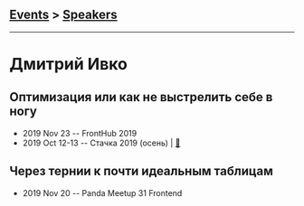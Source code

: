 ## [Events](../README.md) > [Speakers](../speakers.md)
---

# Дмитрий Ивко

## Оптимизация или как не выстрелить себе в ногу
- 2019 Nov 23 -- FrontHub 2019    
- 2019 Oct 12-13 -- Стачка 2019 (осень)  | [:notebook:](https://nastachku.ru/images/companies/1/archives_presentation/inno_2019/frontend/Ivko.pptx)  
## Через тернии к почти идеальным таблицам
- 2019 Nov 20 -- Panda Meetup 31 Frontend    
